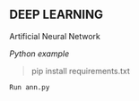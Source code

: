 DEEP LEARNING
---

Artificial Neural Network<br>

_Python example_<br>

>pip install requirements.txt

`Run ann.py`
